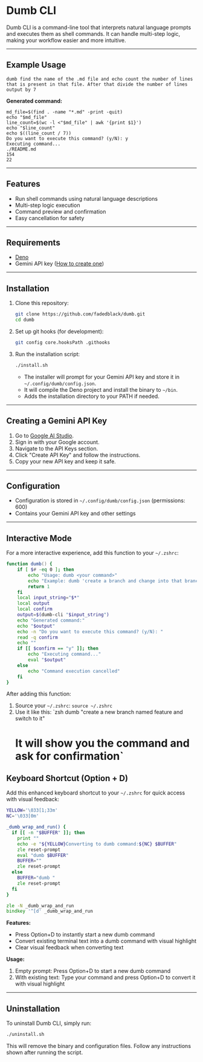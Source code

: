 # Dumb CLI

Dumb CLI is a command-line tool that interprets natural language prompts and
executes them as shell commands. It can handle multi-step logic, making your
workflow easier and more intuitive.

---

## Example Usage

```
dumb find the name of the .md file and echo count the number of lines that is present in that file. After that divide the number of lines output by 7
```

**Generated command:**

```
md_file=$(find . -name "*.md" -print -quit)
echo "$md_file"
line_count=$(wc -l <"$md_file" | awk '{print $1}')
echo "$line_count"
echo $((line_count / 7))
Do you want to execute this command? (y/N): y
Executing command...
./README.md
154
22
```

---

## Features

- Run shell commands using natural language descriptions
- Multi-step logic execution
- Command preview and confirmation
- Easy cancellation for safety

---

## Requirements

- [Deno](https://deno.land/#installation)
- Gemini API key ([How to create one](#creating-a-gemini-api-key))

---

## Installation

1. Clone this repository:
   ```bash
   git clone https://github.com/fadedblack/dumb.git
   cd dumb
   ```
2. Set up git hooks (for development):
   ```bash
   git config core.hooksPath .githooks
   ```
3. Run the installation script:
   ```bash
   ./install.sh
   ```
   - The installer will prompt for your Gemini API key and store it in
     `~/.config/dumb/config.json`.
   - It will compile the Deno project and install the binary to `~/bin`.
   - Adds the installation directory to your PATH if needed.

---

## Creating a Gemini API Key

1. Go to [Google AI Studio](https://aistudio.google.com/).
2. Sign in with your Google account.
3. Navigate to the API Keys section.
4. Click "Create API Key" and follow the instructions.
5. Copy your new API key and keep it safe.

---

## Configuration

- Configuration is stored in `~/.config/dumb/config.json` (permissions: 600)
- Contains your Gemini API key and other settings

---

## Interactive Mode

For a more interactive experience, add this function to your `~/.zshrc`:

```zsh
function dumb() {
    if [ $# -eq 0 ]; then
        echo "Usage: dumb <your command>"
        echo "Example: dumb 'create a branch and change into that branch'"
        return 1
    fi
    local input_string="$*"
    local output
    local confirm
    output=$(dumb-cli "$input_string")
    echo "Generated command:"
    echo "$output"
    echo -n "Do you want to execute this command? (y/N): "
    read -q confirm
    echo ""
    if [[ $confirm == "y" ]]; then
        echo "Executing command..."
        eval "$output"
    else
        echo "Command execution cancelled"
    fi
}
```

After adding this function:

1. Source your `~/.zshrc`: `source ~/.zshrc`
2. Use it like this: `zsh dumb "create a new branch named feature and switch to
   it"
   # It will show you the command and ask for confirmation`

## Keyboard Shortcut (Option + D)

Add this enhanced keyboard shortcut to your `~/.zshrc` for quick access with
visual feedback:

```zsh
YELLOW='\033[1;33m'
NC='\033[0m' 

_dumb_wrap_and_run() {
  if [[ -n "$BUFFER" ]]; then
    print ""
    echo -e "${YELLOW}Converting to dumb command:${NC} $BUFFER"
    zle reset-prompt    
    eval "dumb $BUFFER" 
    BUFFER=""           
    zle reset-prompt    
  else
    BUFFER="dumb "
    zle reset-prompt    
  fi
}

zle -N _dumb_wrap_and_run
bindkey '^[d' _dumb_wrap_and_run
```

**Features:**

- Press Option+D to instantly start a new dumb command
- Convert existing terminal text into a dumb command with visual highlight
- Clear visual feedback when converting text

**Usage:**

1. Empty prompt: Press Option+D to start a new dumb command
2. With existing text: Type your command and press Option+D to convert it with
   visual highlight

---

## Uninstallation

To uninstall Dumb CLI, simply run:

```bash
./uninstall.sh
```

This will remove the binary and configuration files. Follow any instructions
shown after running the script.
